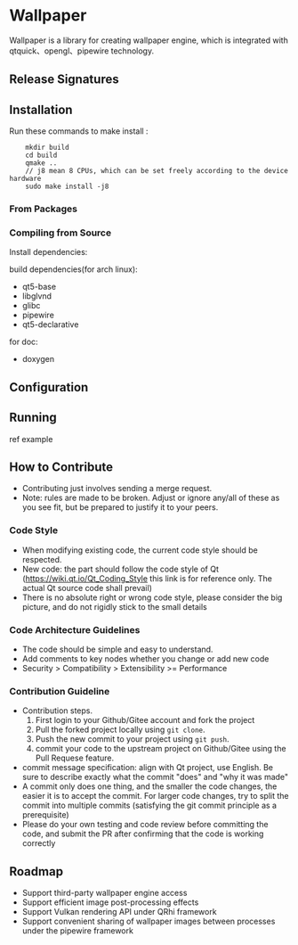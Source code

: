 # Wallpaper
Wallpaper is a library for creating wallpaper engine, which is integrated with qtquick、opengl、pipewire technology.

## Release Signatures

## Installation
Run these commands to make install :
```shell
    mkdir build
    cd build
    qmake ..
    // j8 mean 8 CPUs, which can be set freely according to the device hardware
    sudo make install -j8
```

### From Packages

### Compiling from Source
Install dependencies:

build dependencies(for arch linux):
* qt5-base
* libglvnd
* glibc
* pipewire
* qt5-declarative

for doc:
* doxygen

## Configuration


## Running
ref example

## How to Contribute
* Contributing just involves sending a merge request.
* Note: rules are made to be broken. Adjust or ignore any/all of these as you see
fit, but be prepared to justify it to your peers.

### Code Style
* When modifying existing code, the current code style should be respected.
* New code: the part should follow the code style of Qt (https://wiki.qt.io/Qt_Coding_Style this link is for reference only. The actual Qt source code shall prevail)
* There is no absolute right or wrong code style, please consider the big picture, and do not rigidly stick to the small details

### Code Architecture Guidelines
* The code should be simple and easy to understand.
* Add comments to key nodes whether you change or add new code
* Security > Compatibility > Extensibility >= Performance

### Contribution Guideline
* Contribution steps.
    1. First login to your Github/Gitee account and fork the project
    2. Pull the forked project locally using `git clone`.
    3. Push the new commit to your project using `git push`.
    4. commit your code to the upstream project on Github/Gitee using the Pull Requese feature.
* commit message specification: align with Qt project, use English. Be sure to describe exactly what the commit "does" and "why it was made"
* A commit only does one thing, and the smaller the code changes, the easier it is to accept the commit. For larger code changes, try to split the commit into multiple commits (satisfying the git commit principle as a prerequisite)
* Please do your own testing and code review before committing the code, and submit the PR after confirming that the code is working correctly

## Roadmap
* Support third-party wallpaper engine access
* Support efficient image post-processing effects
* Support Vulkan rendering API under QRhi framework
* Support convenient sharing of wallpaper images between processes under the pipewire framework
